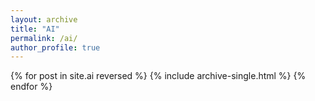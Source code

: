 ```yaml
---
layout: archive
title: "AI"
permalink: /ai/
author_profile: true
---
```


{% for post in site.ai reversed %}
  {% include archive-single.html %}
{% endfor %}